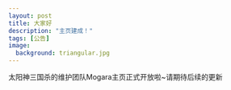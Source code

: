 ```yaml
---
layout: post
title: 大家好
description: "主页建成！"
tags: [公告]
image:
  background: triangular.jpg
---
```


太阳神三国杀的维护团队Mogara主页正式开放啦~请期待后续的更新